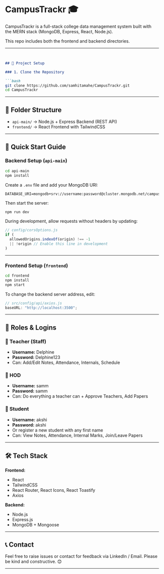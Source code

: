
# CampusTrackr 🎓

CampusTrackr is a full-stack college data management system built with the MERN stack (MongoDB, Express, React, Node.js).

This repo includes both the frontend and backend directories.

---

````markdown


## 🔧 Project Setup

### 1. Clone the Repository

```bash
git clone https://github.com/samhitamahe/CampusTrackr.git
cd CampusTrackr
````

---

## 📂 Folder Structure

* `api-main/` → Node.js + Express Backend (REST API)
* `frontend/` → React Frontend with TailwindCSS

---

## 🚀 Quick Start Guide

### Backend Setup (`api-main`)

```bash
cd api-main
npm install
```

Create a `.env` file and add your MongoDB URI:

```
DATABASE_URI=mongodb+srv://username:password@cluster.mongodb.net/campustrackr
```

Then start the server:

```bash
npm run dev
```

During development, allow requests without headers by updating:

```js
// config/corsOptions.js
if (
  allowedOrigins.indexOf(origin) !== -1 
  || !origin // Enable this line in development
)
```

---

### Frontend Setup (`frontend`)

```bash
cd frontend
npm install
npm start
```

To change the backend server address, edit:

```js
// src/config/api/axios.js
baseURL: "http://localhost:3500";
```

---

## 👥 Roles & Logins

### 🔑 Teacher (Staff)

* **Username:** Delphine
* **Password:** Delphine123
* Can: Add/Edit Notes, Attendance, Internals, Schedule

### 🔑 HOD

* **Username:** samm
* **Password:** samm
* Can: Do everything a teacher can + Approve Teachers, Add Papers

### 🔑 Student

* **Username:** akshi
* **Password:** akshi
* Or register a new student with any first name
* Can: View Notes, Attendance, Internal Marks, Join/Leave Papers

---

## 🛠️ Tech Stack

**Frontend:**

* React
* TailwindCSS
* React Router, React Icons, React Toastify
* Axios

**Backend:**

* Node.js
* Express.js
* MongoDB + Mongoose

---

## 📞 Contact

Feel free to raise issues or contact for feedback via LinkedIn / Email.
Please be kind and constructive. 😊

---
